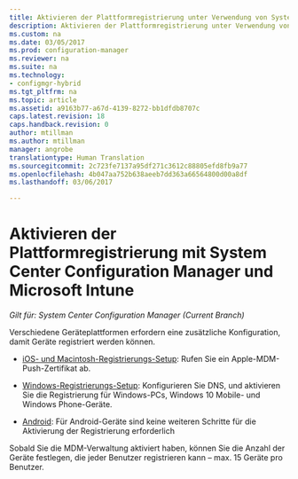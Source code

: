 ```yaml
---
title: Aktivieren der Plattformregistrierung unter Verwendung von System Center Configuration Manager | Microsoft-Dokumentation
description: Aktivieren der Plattformregistrierung unter Verwendung von System Center Configuration Manager und Microsoft Intune.
ms.custom: na
ms.date: 03/05/2017
ms.prod: configuration-manager
ms.reviewer: na
ms.suite: na
ms.technology:
- configmgr-hybrid
ms.tgt_pltfrm: na
ms.topic: article
ms.assetid: a9163b77-a67d-4139-8272-bb1dfdb8707c
caps.latest.revision: 18
caps.handback.revision: 0
author: mtillman
ms.author: mtillman
manager: angrobe
translationtype: Human Translation
ms.sourcegitcommit: 2c723fe7137a95df271c3612c88805efd8fb9a77
ms.openlocfilehash: 4b047aa752b638aeeb7dd363a66564800d00a8df
ms.lasthandoff: 03/06/2017

---
```

# <a name="enable-platform-enrollment-with-system-center-configuration-manager-and-microsoft-intune"></a>Aktivieren der Plattformregistrierung mit System Center Configuration Manager und Microsoft Intune

*Gilt für: System Center Configuration Manager (Current Branch)*

Verschiedene Geräteplattformen erfordern eine zusätzliche Konfiguration, damit Geräte registriert werden können.
  - [iOS- und Macintosh-Registrierungs-Setup](enroll-hybrid-ios-mac.md): Rufen Sie ein Apple-MDM-Push-Zertifikat ab.

  - [Windows-Registrierungs-Setup](enroll-hybrid-windows.md): Konfigurieren Sie DNS, und aktivieren Sie die Registrierung für Windows-PCs, Windows 10 Mobile- und Windows Phone-Geräte.

  - [Android](enroll-hybrid-android.md): Für Android-Geräte sind keine weiteren Schritte für die Aktivierung der Registrierung erforderlich

Sobald Sie die MDM-Verwaltung aktiviert haben, können Sie die Anzahl der Geräte festlegen, die jeder Benutzer registrieren kann – max. 15 Geräte pro Benutzer.

